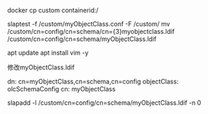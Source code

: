 docker cp custom  containerid:/

slaptest -f /custom/myObjectClass.conf -F /custom/
mv /custom/cn\=config/cn\=schema/cn\=\{3\}myobjectclass.ldif /custom/cn\=config/cn\=schema/myObjectClass.ldif

apt update
apt install vim -y

修改myObjectClass.ldif

dn: cn=myObjectClass,cn=schema,cn=config
objectClass: olcSchemaConfig
cn: myObjectClass

slapadd -l /custom/cn=config/cn=schema/myObjectClass.ldif -n 0
